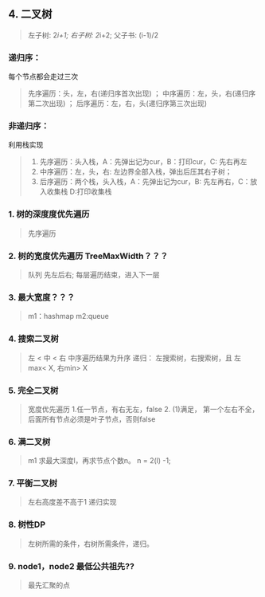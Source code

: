 
## 4. 二叉树
> 左子树: 2*i+1; 右子树: 2*i+2; 父子书: (i-1)/2
###  递归序：
每个节点都会走过三次
> 先序遍历：头，左，右(递归序首次出现) ；
> 中序遍历：左，头，右(递归序第二次出现) ；
> 后序遍历：左，右，头(递归序第三次出现)
### 非递归序：
利用栈实现
>1. 先序遍历：头入栈，A：先弹出记为cur，B：打印cur，C: 先右再左
> 2. 中序遍历：左，头，右: 左边界全部入栈，弹出后压其右子树；
> 3. 后序遍历：两个栈，头入栈，A：先弹出记为cur，B: 先左再右，C：放入收集栈  D:打印收集栈

### 1. 树的深度度优先遍历
> 先序遍历
### 2. 树的宽度优先遍历 TreeMaxWidth？？？
>队列 先左后右; 每层遍历结束，进入下一层
> 
 ### 3. 最大宽度？？？
> m1：hashmap
> m2:queue
### 4. 搜索二叉树
> 左 < 中 < 右 
> 中序遍历结果为升序
> 递归： 左搜索树，右搜索树，且 左max< X, 右min> X
### 5. 完全二叉树
> 宽度优先遍历
> 1.任一节点，有右无左，false
> 2. (1)满足， 第一个左右不全，后面所有节点必须是叶子节点，否则false
### 6. 满二叉树
> m1 求最大深度l，再求节点个数n。 n = 2(l) -1;
### 7. 平衡二叉树
> 左右高度差不高于1
> 递归实现
### 8. 树性DP
> 左树所需的条件，右树所需条件，递归。
> 
 ### 9. node1，node2 最低公共祖先??
> 最先汇聚的点

